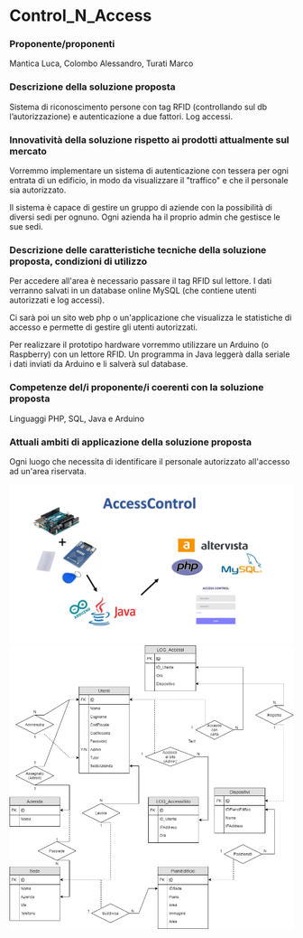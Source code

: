 # Control_N_Access

### Proponente/proponenti
Mantica Luca, Colombo Alessandro, Turati Marco


### Descrizione della soluzione proposta
Sistema di riconoscimento persone con tag RFID (controllando sul db l’autorizzazione) e autenticazione a due fattori.
Log accessi.


### Innovatività della soluzione rispetto ai prodotti attualmente sul mercato
Vorremmo implementare un sistema di autenticazione con tessera per ogni entrata di un edificio, in modo da visualizzare il "traffico" e che il personale sia autorizzato.

Il sistema è capace di gestire un gruppo di aziende con la possibilità di diversi sedi per ognuno.
Ogni azienda ha il proprio admin che gestisce le sue sedi.
 

### Descrizione delle caratteristiche tecniche della soluzione proposta, condizioni di utilizzo
Per accedere all'area è necessario passare il tag RFID sul lettore. 
I dati verranno salvati in un database online MySQL (che contiene utenti autorizzati e log accessi). 

Ci sarà poi un sito web php o un'applicazione che visualizza le statistiche di accesso e permette di gestire gli utenti autorizzati.
 
Per realizzare il prototipo hardware vorremmo utilizzare un Arduino (o Raspberry) con un lettore RFID. 
Un programma in Java leggerà dalla seriale i dati inviati da Arduino e li salverà sul database. 
 

### Competenze del/i proponente/i coerenti con la soluzione proposta
 Linguaggi PHP, SQL, Java e Arduino

 
### Attuali ambiti di applicazione della soluzione proposta
Ogni luogo che necessita di identificare il personale autorizzato all'accesso ad un'area riservata.


![presentazione](/docs/presentazione.png)
![ER](/docs/SchemaER.png)
